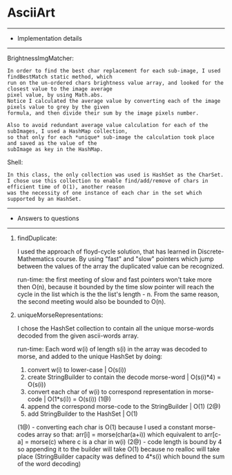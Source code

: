 # AsciiArt

-----------------------------
-  Implementation details
-----------------------------

BrightnessImgMatcher:

    In order to find the best char replacement for each sub-image, I used findBestMatch static method, which
    run on the un-ordered chars brightness value array, and looked for the closest value to the image average
    pixel value, by using Math.abs.
    Notice I calculated the average value by converting each of the image pixels value to grey by the given
    formula, and then divide their sum by the image pixels number.

    Also to avoid redundant average value calculation for each of the subImages, I used a HashMap collection,
    so that only for each *unique* sub-image the calculation took place and saved as the value of the
    subImage as key in the HashMap.

Shell:

    In this class, the only collection was used is HashSet as the CharSet.
    I chose use this collection to enable find/add/remove of chars in efficient time of O(1), another reason
    was the necessity of one instance of each char in the set which supported by an HashSet.


-----------------------------
-    Answers to questions
-----------------------------

1) findDuplicate:

    I used the approach of floyd-cycle solution, that has learned in Discrete-Mathematics course.
    By using "fast" and "slow" pointers which jump between the values of the array the duplicated value can be
    recognized.

    run-time:
    the first meeting of slow and fast pointers won't take more then O(n), because it bounded by the time slow
    pointer will reach the cycle in the list which is the the list's length - n.
    From the same reason, the second meeting would also be bounded to O(n).

2) uniqueMorseRepresentations:

    I chose the HashSet collection to contain all the unique morse-words decoded from the given ascii-words array.

    run-time:
    Each word w(i) of length s(i) in the array was decoded to morse, and added to the unique HashSet by doing:
    1) convert w(i) to lower-case                                           |    O(s(i))
    2) create StringBuilder to contain the decode morse-word                |    O(s(i)*4) = O(s(i))
    3) convert each char of w(i) to correspond representation in morse-code |    O(1*s(i)) = O(s(i)) (1@)
    4) append the correspond morse-code to the StringBuilder                |    O(1) (2@)
    5) add StringBuilder to the HashSet                                     |    O(1)

    (1@) - converting each char is O(1) because I used a constant morse-codes array so that:
          arr[i] = morse(char(a+i)) which equivalent to arr[c-a] = morse(c) where c is a char in w(i)
    (2@) - code length is bound by 4 so appending it to the builder will take O(1) because no realloc will
           take place (StringBuilder capacity was defined to 4*s(i) which bound the sum of the word decoding)
